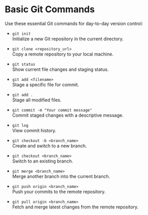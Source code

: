 # Basic Git Commands

Use these essential Git commands for day-to-day version control:

- `git init`  
  Initialize a new Git repository in the current directory.

- `git clone <repository_url>`  
  Copy a remote repository to your local machine.

- `git status`  
  Show current file changes and staging status.

- `git add <filename>`  
  Stage a specific file for commit.

- `git add .`  
  Stage all modified files.

- `git commit -m "Your commit message"`  
  Commit staged changes with a descriptive message.

- `git log`  
  View commit history.

- `git checkout -b <branch_name>`  
  Create and switch to a new branch.

- `git checkout <branch_name>`  
  Switch to an existing branch.

- `git merge <branch_name>`  
  Merge another branch into the current branch.

- `git push origin <branch_name>`  
  Push your commits to the remote repository.

- `git pull origin <branch_name>`  
  Fetch and merge latest changes from the remote repository.

